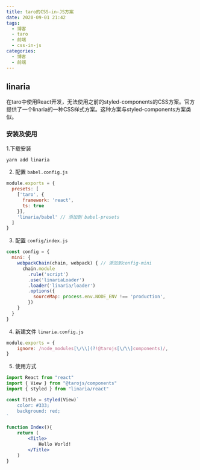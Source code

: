 ```yaml
---
title: taro的CSS-in-JS方案
date: 2020-09-01 21:42
tags:
  - 博客
  - taro
  - 前端
  - css-in-js
categories:
  - 博客
  - 前端
---
```


## linaria

在taro中使用React开发，无法使用之前的styled-components的CSS方案。官方提供了一个linaria的一种CSS样式方案。这种方案与styled-components方案类似。

### 安装及使用

1.下载安装

```bash
yarn add linaria
```

2. 配置 `babel.config.js`

```js
module.exports = {
  presets: [
    ['taro', {
      framework: 'react',
      ts: true
    }],
    'linaria/babel' // 添加到 babel-presets
  ]
}
```

3. 配置 `config/index.js`

```js
const config = {
  mini: {
    webpackChain(chain, webpack) { // 添加到config-mini
      chain.module
        .rule('script')
        .use('linariaLoader')
        .loader('linaria/loader')
        .options({
          sourceMap: process.env.NODE_ENV !== 'production',
        })
    }
  }
}
```

4. 新建文件 `linaria.config.js`

```js
module.exports = {
    ignore: /node_modules[\/\\](?!@tarojs[\/\\]components)/,
}
```

5. 使用方式

```jsx
import React from "react"
import { View } from "@tarojs/components"
import { styled } from "linaria/react"

const Title = styled(View)`
    color: #333;
    background: red;
`

function Index(){
    return (
        <Title>
            Hello World!
        </Title>
    )
}
```